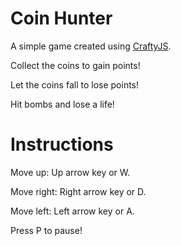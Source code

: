 Coin Hunter
==============

A simple game created using [CraftyJS](http://craftyjs.com/).

Collect the coins to gain points!

Let the coins fall to lose points!

Hit bombs and lose a life!

Instructions
============

Move up: Up arrow key or W.

Move right: Right arrow key or D.

Move left: Left arrow key or A.

Press P to pause!
